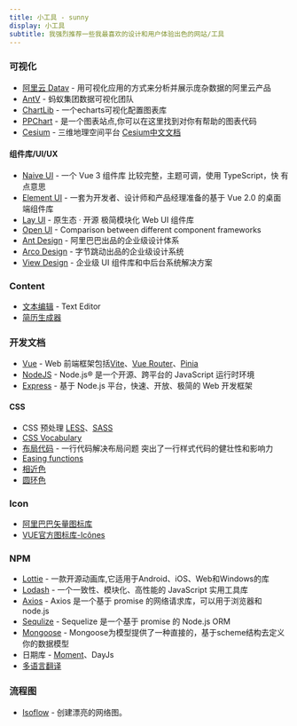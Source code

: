 ```yaml
---
title: 小工具 - sunny
display: 小工具
subtitle: 我强烈推荐一些我最喜欢的设计和用户体验出色的网站/工具
---
```


### 可视化

- [阿里云 Datav](https://datav.aliyun.com/) - 用可视化应用的方式来分析并展示庞杂数据的阿里云产品
- [AntV](https://antv.vision/) - 蚂蚁集团数据可视化团队
- [ChartLib](http://chartlib.datains.cn/echarts) - 一个echarts可视化配置图表库
- [PPChart](http://ppchart.com/#/) - 是一个图表站点,你可以在这里找到对你有帮助的图表代码
- [Cesium](https://cesium.com/) - 三维地理空间平台 [Cesium中文文档](http://cesium.xin/cesium/cn/Documentation1.95/index.html)

#### 组件库/UI/UX

- [Naive UI](https://www.naiveui.com/zh-CN/light/components/button) - 一个 Vue 3 组件库 比较完整，主题可调，使用 TypeScript，快 有点意思
- [Element UI](https://element.eleme.cn/#/zh-CN/component/installation) - 一套为开发者、设计师和产品经理准备的基于 Vue 2.0 的桌面端组件库
- [Lay UI](https://layui.dev/) - 原生态 · 开源 极简模块化 Web UI 组件库
- [Open UI](https://open-ui.org/) - Comparison between different component frameworks
- [Ant Design](https://3x.ant.design/index-cn)  - 阿里巴巴出品的企业级设计体系
- [Arco Design](https://arco.design/) - 字节跳动出品的企业级设计系统
- [View Design](https://www.iviewui.com/) - 企业级 UI 组件库和中后台系统解决方案

### Content

- [文本编辑](http://www.hemingwayapp.com/) - Text Editor
- [简历生成器](https://rxresu.me/)

### 开发文档

- [Vue](https://cn.vuejs.org/api/) - Web 前端框架包括[Vite](https://vitejs.cn/config/)、[Vue Router](https://router.vuejs.org/zh/)、[Pinia](https://pinia.vuejs.org/zh/)
- [NodeJS](https://nodejs.org/zh-cn) - Node.js® 是一个开源、跨平台的 JavaScript 运行时环境
- [Express](https://www.expressjs.com.cn/) - 基于 Node.js 平台，快速、开放、极简的 Web 开发框架

#### CSS

- CSS 预处理 [LESS](https://lesscss.org/)、[SASS](https://www.sass.hk/css2sass/)
- [CSS Vocabulary](http://apps.workflower.fi/vocabs/css/en)
- [布局代码](http://1linelayouts.glitch.me/) - 一行代码解决布局问题 突出了一行样式代码的健壮性和影响力
- [Easing functions](https://easings.net/)
- [相近色](https://hihayk.github.io/scale/)
- [圆环色](https://hihayk.github.io/wheel/)

### Icon

- [阿里巴巴矢量图标库](https://www.iconfont.cn/)
- [VUE官方图标库-Icônes](http://icones.js.org/)

### NPM
- [Lottie](https://lottiefiles.com/) - 一款开源动画库,它适用于Android、iOS、Web和Windows的库
- [Lodash](https://www.lodashjs.com/) - 一个一致性、模块化、高性能的 JavaScript 实用工具库
- [Axios](https://www.axios-http.cn/) - Axios 是一个基于 promise 的网络请求库，可以用于浏览器和 node.js
- [Sequlize](https://www.sequelize.cn/) - Sequelize 是一个基于 promise 的 Node.js ORM
- [Mongoose](https://mongoosejs.com/) - Mongoose为模型提供了一种直接的，基于scheme结构去定义你的数据模型
- 日期库 - [Moment](http://momentjs.cn/docs/)、DayJs
- [多语言翻译](https://smodin.me/translate-one-text-into-multiple-languages)

### 流程图

- [Isoflow](https://isoflow.io/) - 创建漂亮的网络图。
